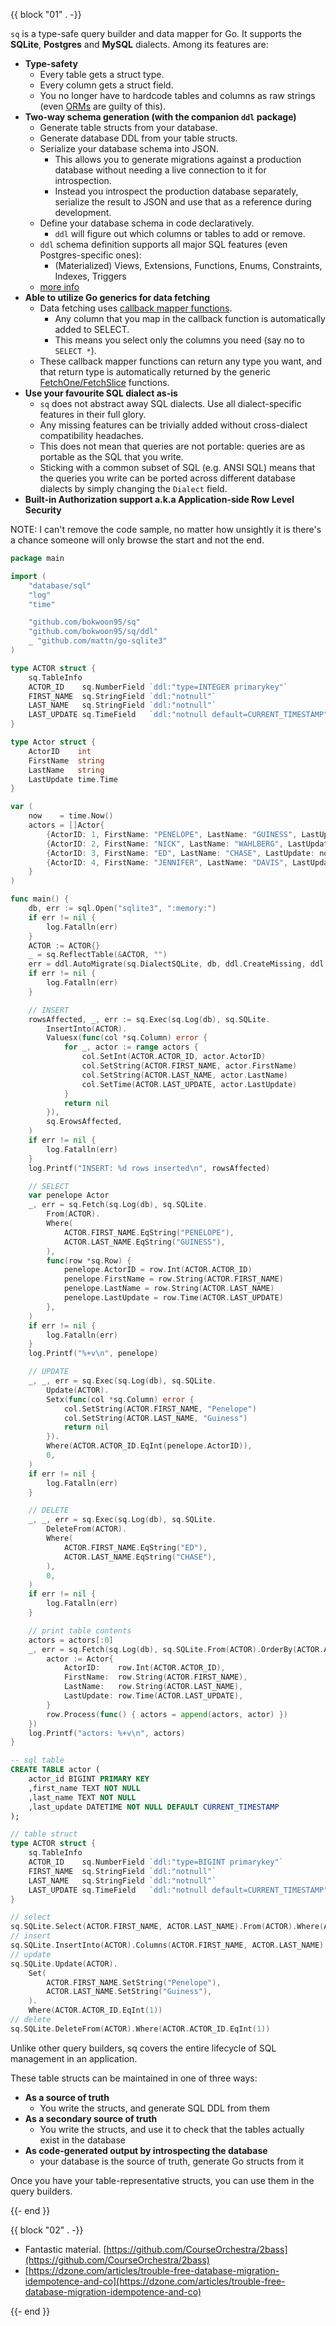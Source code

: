 {{ block "01" . -}}

`sq` is a type-safe query builder and data mapper for Go. It supports the **SQLite**, **Postgres** and **MySQL** dialects. Among its features are:

- **Type-safety**
    - Every table gets a struct type.
    - Every column gets a struct field.
    - You no longer have to hardcode tables and columns as raw strings (even [ORMs](https://gorm.io/docs/query.html#Conditions) are guilty of this).
- **Two-way schema generation (with the companion `ddl` package)**
    - Generate table structs from your database.
    - Generate database DDL from your table structs.
    - Serialize your database schema into JSON.
        - This allows you to generate migrations against a production database without needing a live connection to it for introspection.
        - Instead you introspect the production database separately, serialize the result to JSON and use that as a reference during development.
    - Define your database schema in code declaratively.
        - `ddl` will figure out which columns or tables to add or remove.
    - `ddl` schema definition supports all major SQL features (even Postgres-specific ones):
        - (Materialized) Views, Extensions, Functions, Enums, Constraints, Indexes, Triggers
    - [more info](#)
- **Able to utilize Go generics for data fetching**
    - Data fetching uses [callback mapper functions](#).
        - Any column that you map in the callback function is automatically added to SELECT.
        - This means you select only the columns you need (say no to `SELECT *`).
    - These callback mapper functions can return any type you want, and that return type is automatically returned by the generic [FetchOne/FetchSlice](#) functions.
- **Use your favourite SQL dialect as-is**
    - `sq` does not abstract away SQL dialects. Use all dialect-specific features in their full glory.
    - Any missing features can be trivially added without cross-dialect compatibility headaches.
    - This does not mean that queries are not portable: queries are as portable as the SQL that you write.
    - Sticking with a common subset of SQL (e.g. ANSI SQL) means that the queries you write can be ported across different database dialects by simply changing the `Dialect` field.
- **Built-in Authorization support a.k.a Application-side Row Level Security**

NOTE: I can't remove the code sample, no matter how unsightly it is there's a chance someone will only browse the start and not the end.

```go
package main

import (
    "database/sql"
    "log"
    "time"

    "github.com/bokwoon95/sq"
    "github.com/bokwoon95/sq/ddl"
    _ "github.com/mattn/go-sqlite3"
)

type ACTOR struct {
    sq.TableInfo
    ACTOR_ID    sq.NumberField `ddl:"type=INTEGER primarykey"`
    FIRST_NAME  sq.StringField `ddl:"notnull"`
    LAST_NAME   sq.StringField `ddl:"notnull"`
    LAST_UPDATE sq.TimeField   `ddl:"notnull default=CURRENT_TIMESTAMP"`
}

type Actor struct {
    ActorID    int
    FirstName  string
    LastName   string
    LastUpdate time.Time
}

var (
    now    = time.Now()
    actors = []Actor{
        {ActorID: 1, FirstName: "PENELOPE", LastName: "GUINESS", LastUpdate: now},
        {ActorID: 2, FirstName: "NICK", LastName: "WAHLBERG", LastUpdate: now},
        {ActorID: 3, FirstName: "ED", LastName: "CHASE", LastUpdate: now},
        {ActorID: 4, FirstName: "JENNIFER", LastName: "DAVIS", LastUpdate: now},
    }
)

func main() {
    db, err := sql.Open("sqlite3", ":memory:")
    if err != nil {
        log.Fatalln(err)
    }
    ACTOR := ACTOR{}
    _ = sq.ReflectTable(&ACTOR, "")
    err = ddl.AutoMigrate(sq.DialectSQLite, db, ddl.CreateMissing, ddl.WithTables(ACTOR))
    if err != nil {
        log.Fatalln(err)
    }

    // INSERT
    rowsAffected, _, err := sq.Exec(sq.Log(db), sq.SQLite.
        InsertInto(ACTOR).
        Valuesx(func(col *sq.Column) error {
            for _, actor := range actors {
                col.SetInt(ACTOR.ACTOR_ID, actor.ActorID)
                col.SetString(ACTOR.FIRST_NAME, actor.FirstName)
                col.SetString(ACTOR.LAST_NAME, actor.LastName)
                col.SetTime(ACTOR.LAST_UPDATE, actor.LastUpdate)
            }
            return nil
        }),
        sq.ErowsAffected,
    )
    if err != nil {
        log.Fatalln(err)
    }
    log.Printf("INSERT: %d rows inserted\n", rowsAffected)

    // SELECT
    var penelope Actor
    _, err = sq.Fetch(sq.Log(db), sq.SQLite.
        From(ACTOR).
        Where(
            ACTOR.FIRST_NAME.EqString("PENELOPE"),
            ACTOR.LAST_NAME.EqString("GUINESS"),
        ),
        func(row *sq.Row) {
            penelope.ActorID = row.Int(ACTOR.ACTOR_ID)
            penelope.FirstName = row.String(ACTOR.FIRST_NAME)
            penelope.LastName = row.String(ACTOR.LAST_NAME)
            penelope.LastUpdate = row.Time(ACTOR.LAST_UPDATE)
        },
    )
    if err != nil {
        log.Fatalln(err)
    }
    log.Printf("%+v\n", penelope)

    // UPDATE
    _, _, err = sq.Exec(sq.Log(db), sq.SQLite.
        Update(ACTOR).
        Setx(func(col *sq.Column) error {
            col.SetString(ACTOR.FIRST_NAME, "Penelope")
            col.SetString(ACTOR.LAST_NAME, "Guiness")
            return nil
        }).
        Where(ACTOR.ACTOR_ID.EqInt(penelope.ActorID)),
        0,
    )
    if err != nil {
        log.Fatalln(err)
    }

    // DELETE
    _, _, err = sq.Exec(sq.Log(db), sq.SQLite.
        DeleteFrom(ACTOR).
        Where(
            ACTOR.FIRST_NAME.EqString("ED"),
            ACTOR.LAST_NAME.EqString("CHASE"),
        ),
        0,
    )
    if err != nil {
        log.Fatalln(err)
    }

    // print table contents
    actors = actors[:0]
    _, err = sq.Fetch(sq.Log(db), sq.SQLite.From(ACTOR).OrderBy(ACTOR.ACTOR_ID), func(row *sq.Row) {
        actor := Actor{
            ActorID:    row.Int(ACTOR.ACTOR_ID),
            FirstName:  row.String(ACTOR.FIRST_NAME),
            LastName:   row.String(ACTOR.LAST_NAME),
            LastUpdate: row.Time(ACTOR.LAST_UPDATE),
        }
        row.Process(func() { actors = append(actors, actor) })
    })
    log.Printf("actors: %+v\n", actors)
}
```

```sql
-- sql table
CREATE TABLE actor (
    actor_id BIGINT PRIMARY KEY
    ,first_name TEXT NOT NULL
    ,last_name TEXT NOT NULL
    ,last_update DATETIME NOT NULL DEFAULT CURRENT_TIMESTAMP
);
```

```go
// table struct
type ACTOR struct {
    sq.TableInfo
    ACTOR_ID    sq.NumberField `ddl:"type=BIGINT primarykey"`
    FIRST_NAME  sq.StringField `ddl:"notnull"`
    LAST_NAME   sq.StringField `ddl:"notnull"`
    LAST_UPDATE sq.TimeField   `ddl:"notnull default=CURRENT_TIMESTAMP"`
}

// select
sq.SQLite.Select(ACTOR.FIRST_NAME, ACTOR.LAST_NAME).From(ACTOR).Where(ACTOR.ACTOR_ID.EqInt(1))
// insert
sq.SQLite.InsertInto(ACTOR).Columns(ACTOR.FIRST_NAME, ACTOR.LAST_NAME).Values("PENELOPE", "GUINESS")
// update
sq.SQLite.Update(ACTOR).
    Set(
        ACTOR.FIRST_NAME.SetString("Penelope"),
        ACTOR.LAST_NAME.SetString("Guiness"),
    ).
    Where(ACTOR.ACTOR_ID.EqInt(1))
// delete
sq.SQLite.DeleteFrom(ACTOR).Where(ACTOR.ACTOR_ID.EqInt(1))
```

Unlike other query builders, sq covers the entire lifecycle of SQL management in an application.

These table structs can be maintained in one of three ways:

- **As a source of truth**
    - You write the structs, and generate SQL DDL from them
- **As a secondary source of truth**
    - You write the structs, and use it to check that the tables actually exist in the database
- **As code-generated output by introspecting the database**
    - your database is the source of truth, generate Go structs from it

Once you have your table-representative structs, you can use them in the query builders.

{{- end }}

{{ block "02" . -}}

- Fantastic material. [https://github.com/CourseOrchestra/2bass](https://github.com/CourseOrchestra/2bass)
- [https://dzone.com/articles/trouble-free-database-migration-idempotence-and-co](https://dzone.com/articles/trouble-free-database-migration-idempotence-and-co)

{{- end }}
